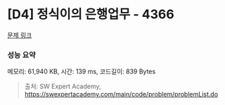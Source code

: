 # [D4] 정식이의 은행업무 - 4366 

[문제 링크](https://swexpertacademy.com/main/code/problem/problemDetail.do?contestProbId=AWMeRLz6kC0DFAXd) 

### 성능 요약

메모리: 61,940 KB, 시간: 139 ms, 코드길이: 839 Bytes



> 출처: SW Expert Academy, https://swexpertacademy.com/main/code/problem/problemList.do